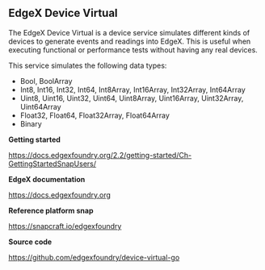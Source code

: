 EdgeX Device Virtual
---
The EdgeX Device Virtual is a device service simulates different kinds of devices to generate events and readings into EdgeX. 
This is useful when executing functional or performance tests without having any real devices.

This service simulates the following data types:
* Bool, BoolArray
* Int8, Int16, Int32, Int64, Int8Array, Int16Array, Int32Array, Int64Array
* Uint8, Uint16, Uint32, Uint64, Uint8Array, Uint16Array, Uint32Array, Uint64Array
* Float32, Float64, Float32Array, Float64Array
* Binary

**Getting started**

https://docs.edgexfoundry.org/2.2/getting-started/Ch-GettingStartedSnapUsers/

**EdgeX documentation**

https://docs.edgexfoundry.org

**Reference platform snap**

https://snapcraft.io/edgexfoundry

**Source code**

https://github.com/edgexfoundry/device-virtual-go
